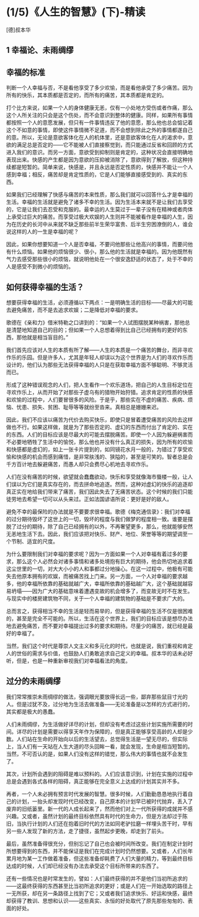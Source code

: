 <link href="../../../css/style.css" rel="stylesheet" type="text/css" />

# (1/5)《人生的智慧》(下)-精读

<span class="r">[德]叔本华

##  1 幸福论、未雨绸缪

## 幸福的标准

<div class="p">

判断一个人幸福与否，不是看他享受了多少欢愉，而是看他承受了多少痛苦。因为所有的快乐，其本质都是否定的，而所有的痛苦，其本质都是肯定的。
  
打个比方来说，如果一个人的身体健康无恙，仅有一小处地方受伤或者作痛，那么这个人所关注的只会是这个伤处，而不会意识到整体的健康。同样，如果所有事情都按照一个人的意愿发展，但只有一件事情违反了他的意愿，那么他也总会惦记着这个不如意的事情，即使这件事情微不足道，而不会想到除此之外的事情都遂自己的意。所以，无论是意欲客体化在人的机体里，还是意欲客体化在人的渴求中，意欲的满足总是否定的——它不能被人们直接察觉到，而只能通过反省和回顾的方式进入我们的意识。而另一方面，意欲受到抑制则是肯定的，这种状况会直接明确地表现出来。快感的产生都是因为意欲的压抑被消除了，意欲得到了解放，但这种持续都是短暂的。简单来说，快感是，并且永远是否定性质的，快感并不能让一个人感到幸福；相反，痛苦却是肯定性质的，它是人们能够直接感受到的、真实的东西。
  
如果我们已经理解了快感与痛苦的本来性质，那么我们就可以回答什么才是幸福的生活。幸福的生活就是避免了诸多不幸的生活。因为生活本来就不是让我们去享受的，它是让我们去忍受和克服的。最幸运的人生莫过于一辈子没有在精神或者肉体上承受过巨大的痛苦。而享受过极大欢娱的人生则并不能被看作是幸福的人生，因为在历史的长河中从来就不缺乏那些前半生荣华富贵、后半生穷困潦倒的人，谁会说这样的人的一生是幸福的呢？
  
因此，如果你想要知道一个人是否幸福，不要问他那些让他高兴的事情，而要问他有什么烦恼。如果他的烦恼很少、很小，那么他的生活就是幸福的。因为他既然有气力去感受那些很小的烦恼，就说明他处在一个很安逸舒适的状态了，处于不幸的人是感受不到微小的烦恼的。

</div>

## 如何获得幸福的生活？

<div class="p">

想要获得幸福的生活，必须遵循以下两点：一是明确生活的目标——尽最大的可能去避免痛苦，而不是去追求欢娱；二是降低对幸福的要求。
  
歌德在《亲和力》借米特勒之口讲到的：“如果一个人试图摆脱某种祸害，那他总是清楚地知道自己的目的；但如果一个人总想着得到比自己已经拥有的更好的东西，那他就是相当盲目的。”
  
我们首先应该对人生的本质有所了解——人生的本质是一个痛苦的舞台，而非寻欢作乐的乐园。但是许多人，尤其是年轻人却误以为这个世界是为人们的寻欢作乐而设计的，他们认为那些无法获得幸福的人只是在获取幸福方面不够聪明、不够灵活而已。
  
形成了这种错误观念的人们，把人生看作一个欢乐道场，把自己的人生目标定位在寻欢作乐上，从而开始了对那些子虚乌有的猎物开始狩猎。追求肯定的性质的快感和欢愉的过程中，人们要冒很多的风险。于是乎，那些实在不虚的痛苦、疾病、烦恼、忧患、损失、贫困、耻辱等等就纷至沓来。真相总是姗姗来迟。
  
因此，我们不应该以痛苦为代价去购买快乐，即使只是冒着遭受痛苦的风险去这样做也不行。如果这样做，就是为了那些否定的、虚幻的东西而付出了肯定的、实在的东西。人们的目标应该是尽最大的可能去摆脱痛苦。即使一个人因为躲避祸害而不必要地牺牲了生活中的愉悦，那么他也并没有什么真正的损失，因为所有的欢愉和快感都是虚幻的，如上一张卡片提到的，如同镜花水月一般的，为错过了享受欢愉和快感的机会而感到痛惜，是非常肤浅的、狭隘的，甚至是可笑的。智者总是会千方百计地去躲避痛苦，而愚人却只会费尽心机地去寻欢作乐。
  
人们在没有痛苦的时候，欲望就会蠢蠢欲动，快乐和享受就像海市蜃楼一般，让人们误以为它们是真实存在的，而去拼命地追逐。然而，这种对虚幻的快乐的追逐却真正实在地给我们带来了痛苦，我们因此失去了无痛苦状态。这个时候的我们只能徒劳地去希望一切可以从头来过。正如法国谚语所说：更好是好的敌人。
  
避免不幸的最保险的办法就是不要要求很幸福。歌德《梅克通信录》：我们对幸福的过分期待毁坏了这世上的一切，毁坏的程度与我们做梦的程度相一致。谁要是摆脱了过分的期待，除了自己已经拥有的以外，不再奢望更多，那么，他就能够安然无恙地生活下去。因此，我们应该把对快乐、财产、地位、荣誉等等的期望调至一个节制、适宜的尺度。
  
为什么要限制我们对幸福的要求呢？因为一方面如果一个人对幸福有着过多的要求，那么这个人必然会对诸多事情和诸多处境抱有巨大的期待，他会热切地追求着这尘世里的一切，对大大小小的人和事都过分地操心。在这一过程中，他极有可能失去他原本拥有的欢娱，而被痛苦找上门来。另一方面，一个人对幸福的要求越多，他的幸福所依靠的基础就越广大，幸福所依靠的基础越广大，这个基础就越容易坍塌——因为广大的基础意味着遭遇变故的机会增多了，而变故无时不在发生。与现实中的楼房建筑物不同，关于一个人幸福的建筑物的基础是不要求广大的。
  
总而言之，获得相当不幸的生活是轻而易举的，但是获得幸福的生活不仅是很困难的，甚至是完全不可能的。所以，生活在这个世界上，我们的目标应该是想尽办法地去避免痛苦，而不要对幸福提出过多的要求和期待。尽量少的痛苦，就已经是最好的幸福了。
  
当然，我们这个时代是尊崇人文主义和多元化的时代，也就是说，我们重视和肯定人的世俗的需求与价值，也鼓励人们勇敢追求自己定义的幸福。叔本华的话未必好听，但是，也是一种重新审视我们对幸福看法的角度。

</div>

## 过分的未雨绸缪

<div class="p">

我们常常推崇未雨绸缪的做法，强调眼光要放得长远一些，鄙弃那些鼠目寸光的人。但是过犹不及，过分地为生活去做准备——无论准备是以怎样的方式进行的，其实都是极大的愚蠢。
  
人们未雨绸缪，为生活做好详尽的计划，但却没有考虑过这些计划实施所需要的时间。详尽的计划是需要以得享天年作为保障的，但是真正能够享受高龄的人却是少数。人们站在生命的开始向以后的生活望去，总觉得生活是一望无尽的，但实际上，当人们有一天站在人生大道的尽头回眸一看，就会发现，生命是相当短暂的。当然，不可否认的是，如果人们没有这样的错觉，那么伟大的事情也就不会发生了。
  
其次，计划所会遇到的阻碍是难以预料的。人们应该意识到，计划在实施的过程中总是会遇到各式各样的阻碍，真正能够在完全意义上达成的计划其实并不多。
  
再者，一个人未必拥有预言时代发展的智慧。很多时候，人们勤勤恳恳地执行着自己的计划，一抬头却发现时代已经改变，自己原本的计划早已被时代抛弃，丢入了废弃的旧纸篓里。新一代的人成长起来了，然而他们对上一代所获得的成就并不感兴趣。又或者，虽然计划的最终目标依然具有时代的生命力，但是方法却过于陈旧，当执行计划的人们还在抱着旧时代的方法如同老驴拉磨一样埋头苦干时，早有另一些人发现了新的方法，走了捷径，虽然起步更晚，却走到了前头。
  
最后，虽然准备得很充分，但别忘记了自己也会被时间所改变。我们在制定计划时所想要得到的东西，并不能保证是我们在完成计划时仍然想要。又或者，人们长年累月地为某一工作做着准备，但这些准备却耗费了人们大量的精力，等到最终目标达成的时候，人们却已经没有办法去承受这个目标所带来的东西了。
  
还有一些情况也是时常发生的，譬如：人们最终获得的并不是他们当初所追求的——这最终获得的东西甚至比当初所追求的更好；或是人们在一开始选取的路径上一无所获，却在另一条路径上找到了它；又或者我们追求快乐、好运和快感，最终却获得了教训、思想和认识——这些真实、永恒的好处取代了原先那些匆匆的、表面的好处。

</div>
